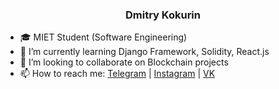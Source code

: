 ### <center> Dmitry Kokurin </center> 

- 🎓 MIET Student (Software Engineering)
- 🌱 I’m currently learning Django Framework, Solidity, React.js
- 👯 I’m looking to collaborate on Blockchain projects
- 📫 How to reach me:  [Telegram](https://t.me/kokurcho) | [Instagram](https://www.instagram.com/kokurcho/) | [VK](https://vk.com/kokurcho)


